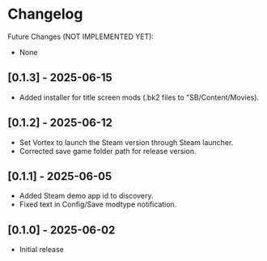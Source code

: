 # Changelog

Future Changes (NOT IMPLEMENTED YET):

- None

## [0.1.3] - 2025-06-15

- Added installer for title screen mods (.bk2 files to "SB/Content/Movies).

## [0.1.2] - 2025-06-12

- Set Vortex to launch the Steam version through Steam launcher.
- Corrected save game folder path for release version.

## [0.1.1] - 2025-06-05

- Added Steam demo app id to discovery.
- Fixed text in Config/Save modtype notification.

## [0.1.0] - 2025-06-02

- Initial release

